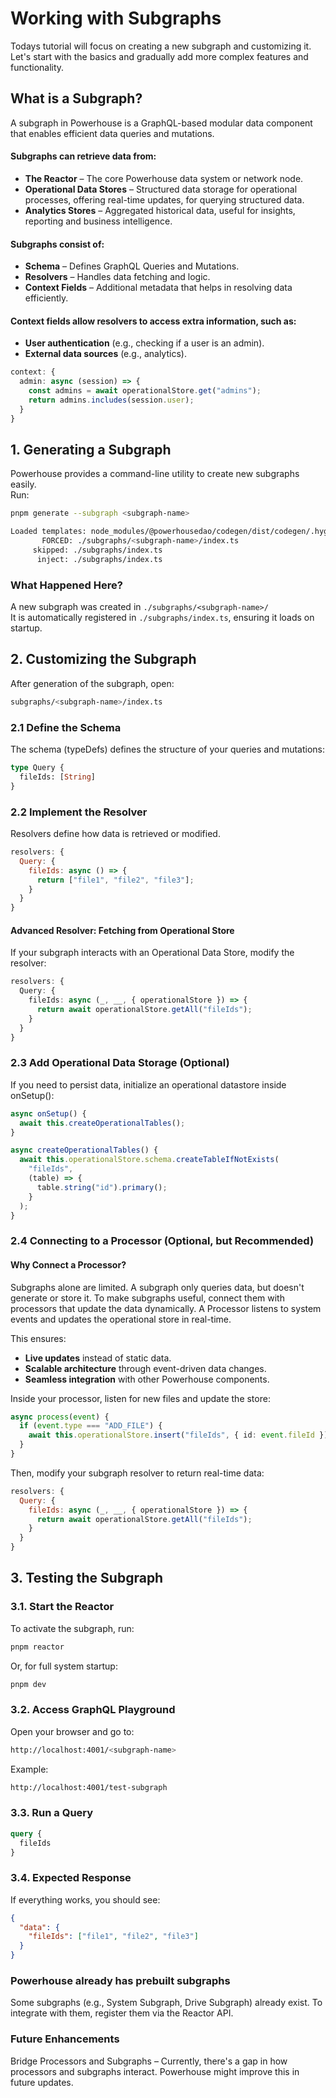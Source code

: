 # Working with Subgraphs

Todays tutorial will focus on creating a new subgraph and customizing it.  
Let's start with the basics and gradually add more complex features and functionality.

## What is a Subgraph?

A subgraph in Powerhouse is a GraphQL-based modular data component that enables efficient data queries and mutations. 

#### Subgraphs can retrieve data from:

- **The Reactor** – The core Powerhouse data system or network node.   
- **Operational Data Stores** – Structured data storage for operational processes, offering real-time updates, for querying structured data.  
- **Analytics Stores** – Aggregated historical data, useful for insights, reporting and business intelligence.

#### Subgraphs consist of:

- **Schema** – Defines GraphQL Queries and Mutations.
- **Resolvers** – Handles data fetching and logic.
- **Context Fields** – Additional metadata that helps in resolving data efficiently.

#### Context fields allow resolvers to access extra information, such as:
- **User authentication** (e.g., checking if a user is an admin).
- **External data sources** (e.g., analytics).



```typescript title="Example of a context field"
context: {
  admin: async (session) => {
    const admins = await operationalStore.get("admins");
    return admins.includes(session.user);
  }
}
```

## 1. Generating a Subgraph

Powerhouse provides a command-line utility to create new subgraphs easily.   
Run:

```bash
pnpm generate --subgraph <subgraph-name>
```

```bash title="Expected Output"
Loaded templates: node_modules/@powerhousedao/codegen/dist/codegen/.hygen/templates
       FORCED: ./subgraphs/<subgraph-name>/index.ts
     skipped: ./subgraphs/index.ts
      inject: ./subgraphs/index.ts
```

### What Happened Here?
A new subgraph was created in `./subgraphs/<subgraph-name>/`  
It is automatically registered in `./subgraphs/index.ts`, ensuring it loads on startup.

## 2. Customizing the Subgraph

After generation of the subgraph, open:

```bash
subgraphs/<subgraph-name>/index.ts
```

### 2.1 Define the Schema
The schema (typeDefs) defines the structure of your queries and mutations:

```graphql
type Query {
  fileIds: [String]
}
```

### 2.2 Implement the Resolver
Resolvers define how data is retrieved or modified.

```js
resolvers: {
  Query: {
    fileIds: async () => {
      return ["file1", "file2", "file3"];
    }
  }
}
```

#### Advanced Resolver: Fetching from Operational Store
If your subgraph interacts with an Operational Data Store, modify the resolver:

```typescript title="Example of a resolver that fetches data from an operational store"
resolvers: {
  Query: {
    fileIds: async (_, __, { operationalStore }) => {
      return await operationalStore.getAll("fileIds");
    }
  }
}
```

### 2.3 Add Operational Data Storage (Optional)
If you need to persist data, initialize an operational datastore inside onSetup():

```typescript title="Adding an operational datastore"
async onSetup() {
  await this.createOperationalTables();
}

async createOperationalTables() {
  await this.operationalStore.schema.createTableIfNotExists(
    "fileIds",
    (table) => {
      table.string("id").primary();
    }
  );
}
```

### 2.4 Connecting to a Processor (Optional, but Recommended)

#### Why Connect a Processor?
Subgraphs alone are limited. A subgraph only queries data, but doesn't generate or store it.
To make subgraphs useful, connect them with processors that update the data dynamically.
A Processor listens to system events and updates the operational store in real-time. 

This ensures:
- **Live updates** instead of static data.
- **Scalable architecture** through event-driven data changes.
- **Seamless integration** with other Powerhouse components.


Inside your processor, listen for new files and update the store:

```typescript title="Example: Creating a Simple Processor"
async process(event) {
  if (event.type === "ADD_FILE") {
    await this.operationalStore.insert("fileIds", { id: event.fileId });
  }
}
```

Then, modify your subgraph resolver to return real-time data:

```js
resolvers: {
  Query: {
    fileIds: async (_, __, { operationalStore }) => {
      return await operationalStore.getAll("fileIds");
    }
  }
}
```

## 3. Testing the Subgraph

### 3.1. Start the Reactor
To activate the subgraph, run:

```bash
pnpm reactor
```
Or, for full system startup:

```bash title="Start the Reactor & Connect in Studio or Locally
pnpm dev 
```

### 3.2. Access GraphQL Playground
Open your browser and go to:

```bash
http://localhost:4001/<subgraph-name>
```
Example:

```bash
http://localhost:4001/test-subgraph
```

### 3.3. Run a Query

```graphql
query {
  fileIds
}
```

### 3.4. Expected Response
If everything works, you should see:

```json
{
  "data": {
    "fileIds": ["file1", "file2", "file3"]
  }
}
```


### Powerhouse already has prebuilt subgraphs

Some subgraphs (e.g., System Subgraph, Drive Subgraph) already exist.
To integrate with them, register them via the Reactor API.

### Future Enhancements

Bridge Processors and Subgraphs – Currently, there's a gap in how processors and subgraphs interact. Powerhouse might improve this in future updates.